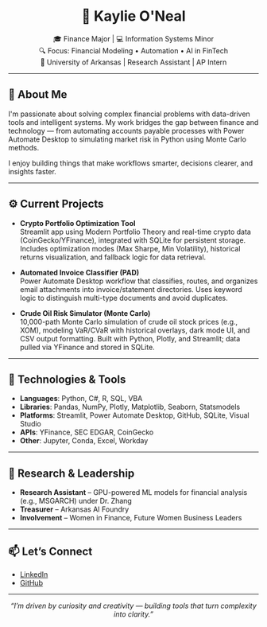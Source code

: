 <div align="center">

# 👋 Kaylie O'Neal

🎓 Finance Major | 💻 Information Systems Minor  
🔍 Focus: Financial Modeling • Automation • AI in FinTech  
📍 University of Arkansas | Research Assistant | AP Intern

</div>

---

## 🧠 About Me

I'm passionate about solving complex financial problems with data-driven tools and intelligent systems. My work bridges the gap between finance and technology — from automating accounts payable processes with Power Automate Desktop to simulating market risk in Python using Monte Carlo methods.

I enjoy building things that make workflows smarter, decisions clearer, and insights faster.

---

## ⚙️ Current Projects

- **Crypto Portfolio Optimization Tool**  
  Streamlit app using Modern Portfolio Theory and real-time crypto data (CoinGecko/YFinance), integrated with SQLite for persistent storage. Includes optimization modes (Max Sharpe, Min Volatility), historical returns visualization, and fallback logic for data retrieval.

- **Automated Invoice Classifier (PAD)**  
  Power Automate Desktop workflow that classifies, routes, and organizes email attachments into invoice/statement directories. Uses keyword logic to distinguish multi-type documents and avoid duplicates.
  
- **Crude Oil Risk Simulator (Monte Carlo)**  
  10,000-path Monte Carlo simulation of crude oil stock prices (e.g., XOM), modeling VaR/CVaR with historical overlays, dark mode UI, and CSV output formatting. Built with Python, Plotly, and Streamlit; data pulled via YFinance and stored in SQLite.

---

## 🧰 Technologies & Tools

- **Languages**: Python, C#, R, SQL, VBA  
- **Libraries**: Pandas, NumPy, Plotly, Matplotlib, Seaborn, Statsmodels  
- **Platforms**: Streamlit, Power Automate Desktop, GitHub, SQLite, Visual Studio  
- **APIs**: YFinance, SEC EDGAR, CoinGecko  
- **Other**: Jupyter, Conda, Excel, Workday

---

## 🔬 Research & Leadership

- **Research Assistant** – GPU-powered ML models for financial analysis (e.g., MSGARCH) under Dr. Zhang  
- **Treasurer** – Arkansas AI Foundry  
- **Involvement** – Women in Finance, Future Women Business Leaders

---

## 📫 Let’s Connect

- [LinkedIn](https://www.linkedin.com/in/kaylie-oneal-447715293/)  
- [GitHub](https://github.com/Kaylieo)

---

<div align="center"><i>“I’m driven by curiosity and creativity — building tools that turn complexity into clarity.”</i></div>
